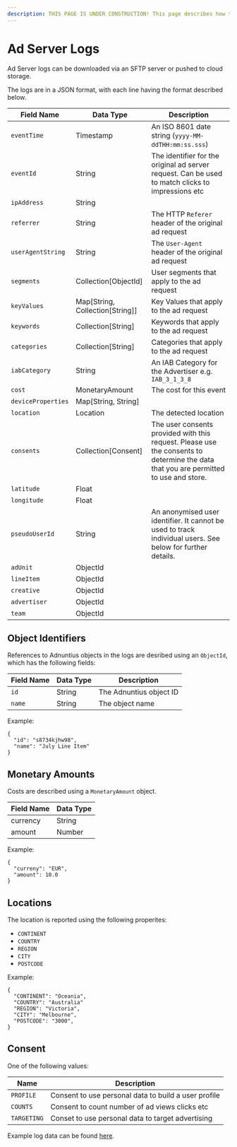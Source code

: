 ```yaml
---
description: THIS PAGE IS UNDER CONSTRUCTION! This page describes how to access Adnuntius Ad Server Logs. This is a premium feature; please contact Adnuntius if you would like this to be enabled for your account
---
```

# Ad Server Logs

Ad Server logs can be downloaded via an SFTP server or pushed to cloud storage. 

The logs are in a JSON format, with each line having the format described below.

| Field Name | Data Type | Description |
| --- | --- | ---
| `eventTime` | Timestamp | An ISO 8601 date string (`yyyy-MM-ddTHH:mm:ss.sss`) |
| `eventId` | String | The identifier for the original ad server request. Can be used to match clicks to impressions etc |
| `ipAddress` | String |
| `referrer` | String | The HTTP `Referer` header of the original ad request |
| `userAgentString` | String | The `User-Agent` header of the original ad request |
| `segments` | Collection[ObjectId] | User segments that apply to the ad request
| `keyValues` | Map[String, Collection[String]] | Key Values that apply to the ad request
| `keywords` | Collection[String] | Keywords that apply to the ad request
| `categories` | Collection[String] | Categories that apply to the ad request
| `iabCategory` | String | An IAB Category for the Advertiser e.g. `IAB_3_1_3_8` |
| `cost` | MonetaryAmount | The cost for this event |
| `deviceProperties` | Map[String, String] |
| `location` | Location | The detected location 
| `consents` | Collection[Consent] | The user consents provided with this request. Please use the consents to determine the data that you are permitted to use and store. 
| `latitude` | Float |
| `longitude` | Float |
| `pseudoUserId` | String | An anonymised user identifier. It cannot be used to track individual users. See below for further details.
| `adUnit` | ObjectId |
| `lineItem` | ObjectId |
| `creative` | ObjectId |
| `advertiser` | ObjectId |
| `team` | ObjectId |

## Object Identifiers

References to Adnuntius objects in the logs are desribed using an `ObjectId`, which has the following fields:

| Field Name | Data Type | Description |
| --- | --- | ---
| `id` | String | The Adnuntius object ID
| `name` | String | The object name

Example:

```
{ 
  "id": "s8734kjhw98",
  "name": "July Line Item"
}
```

## Monetary Amounts

Costs are described using a `MonetaryAmount` object.

| Field Name | Data Type |
| --- | --- 
| currency | String |
| amount | Number |

Example:

```
{ 
  "curreny": "EUR",
  "amount": 10.0
}
```

## Locations

The location is reported using the following properites:

- `CONTINENT`
- `COUNTRY`
- `REGION`
- `CITY`
- `POSTCODE`

Example:

```
{
  "CONTINENT": "Oceania",
  "COUNTRY": "Australia"
  "REGION": "Victoria",
  "CITY": "Melbourne",
  "POSTCODE": "3000",
}
```

## Consent

One of the following values:


| Name | Description |
| --- | --- |
| `PROFILE` | Consent to use personal data to build a user profile
| `COUNTS` | Consent to count number of ad views clicks etc
| `TARGETING` | Conset to use personal data to target advertising 


Example log data can be found [here](https://api.adnuntius.com/rawlogs/). 
